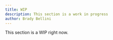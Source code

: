 ```yaml
---
title: WIP
description: This section is a work in progress
author: Brady Bellini
---
```

This section is a WIP right now.
